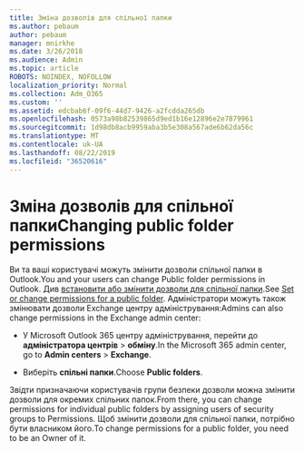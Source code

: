 ```yaml
---
title: Зміна дозволів для спільної папки
ms.author: pebaum
author: pebaum
manager: mnirkhe
ms.date: 3/26/2018
ms.audience: Admin
ms.topic: article
ROBOTS: NOINDEX, NOFOLLOW
localization_priority: Normal
ms.collection: Adm_O365
ms.custom: ''
ms.assetid: edcbab6f-09f6-44d7-9426-a2fcdda265db
ms.openlocfilehash: 0573a98b82539865d9ed1b16e12896e2e7879961
ms.sourcegitcommit: 1d98db8acb9959aba3b5e308a567ade6b62da56c
ms.translationtype: MT
ms.contentlocale: uk-UA
ms.lasthandoff: 08/22/2019
ms.locfileid: "36520616"
---
```

# <a name="changing-public-folder-permissions"></a><span data-ttu-id="48878-102">Зміна дозволів для спільної папки</span><span class="sxs-lookup"><span data-stu-id="48878-102">Changing public folder permissions</span></span>

<span data-ttu-id="48878-103">Ви та ваші користувачі можуть змінити дозволи спільної папки в Outlook.</span><span class="sxs-lookup"><span data-stu-id="48878-103">You and your users can change Public folder permissions in Outlook.</span></span> <span data-ttu-id="48878-104">Див [встановити або змінити дозволи для спільної папки](https://support.office.com/article/set-or-change-permissions-for-a-public-folder-b2e0440c-7873-48ec-9ff2-b1a20b723005).</span><span class="sxs-lookup"><span data-stu-id="48878-104">See [Set or change permissions for a public folder](https://support.office.com/article/set-or-change-permissions-for-a-public-folder-b2e0440c-7873-48ec-9ff2-b1a20b723005).</span></span> <span data-ttu-id="48878-105">Адміністратори можуть також змінювати дозволи Exchange центру адміністрування:</span><span class="sxs-lookup"><span data-stu-id="48878-105">Admins can also change permissions in the Exchange admin center:</span></span>
  
- <span data-ttu-id="48878-106">У Microsoft Outlook 365 центру адміністрування, перейти до **адміністратора центрів** \> **обміну**.</span><span class="sxs-lookup"><span data-stu-id="48878-106">In the Microsoft 365 admin center, go to **Admin centers** \> **Exchange**.</span></span>
    
- <span data-ttu-id="48878-107">Виберіть **спільні папки**.</span><span class="sxs-lookup"><span data-stu-id="48878-107">Choose **Public folders**.</span></span>
    
<span data-ttu-id="48878-108">Звідти призначаючи користувачів групи безпеки дозволи можна змінити дозволи для окремих спільних папок.</span><span class="sxs-lookup"><span data-stu-id="48878-108">From there, you can change permissions for individual public folders by assigning users of security groups to Permissions.</span></span> <span data-ttu-id="48878-109">Щоб змінити дозволи для спільної папки, потрібно бути власником його.</span><span class="sxs-lookup"><span data-stu-id="48878-109">To change permissions for a public folder, you need to be an Owner of it.</span></span>
  

